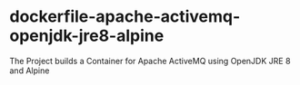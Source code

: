 # dockerfile-apache-activemq-openjdk-jre8-alpine
The Project builds a Container for Apache ActiveMQ using OpenJDK JRE 8 and Alpine

